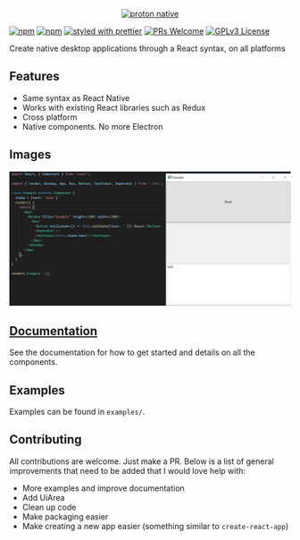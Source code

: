 <p align="center">
  <a href="https://proton-native.js.org">
    <img alt="proton native" src="https://cdn.rawgit.com/kusti8/proton-native/master/docs/SVG/Artboard%201.svg">
  </a>
</p>

[![npm](https://img.shields.io/npm/v/proton-native.svg)](https://www.npmjs.com/package/proton-native)
[![npm](https://img.shields.io/npm/dm/proton-native.svg)](https://www.npmjs.com/package/proton-native)
[![styled with prettier](https://img.shields.io/badge/styled_with-prettier-ff69b4.svg)](https://github.com/prettier/prettier)
[![PRs Welcome](https://img.shields.io/badge/PRs-welcome-brightgreen.svg)](http://makeapullrequest.com)
[![GPLv3 License](https://img.shields.io/github/license/kusti8/proton-native.svg)](https://github.com/kusti8/proton-native/blob/master/LICENSE)

Create native desktop applications through a React syntax, on all platforms

## Features

- Same syntax as React Native
- Works with existing React libraries such as Redux
- Cross platform
- Native components. No more Electron

## Images

![Windows](docs/images/windows_example.png)

## [Documentation](https://proton-native.js.org)

See the documentation for how to get started and details on all the components.

## Examples

Examples can be found in `examples/`.

## Contributing

All contributions are welcome. Just make a PR. Below is a list of general improvements that need to be added that I would love help with:

- More examples and improve documentation
- Add UiArea
- Clean up code
- Make packaging easier
- Make creating a new app easier (something similar to `create-react-app`)